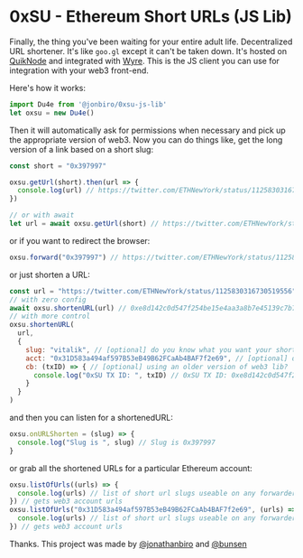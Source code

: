 # 0xSU - Ethereum Short URLs (JS Lib)

Finally, the thing you've been waiting for your entire adult life. Decentralized URL shortener. It's like `goo.gl` except it can't be taken down. It's hosted on [QuikNode](https://quiknode.io/) and integrated with [Wyre](https://www.sendwyre.com/). This is the JS client you can use for integration with your web3 front-end.

Here's how it works:

```js
import Du4e from '@jonbiro/0xsu-js-lib'
let oxsu = new Du4e()
```

Then it will automatically ask for permissions when necessary and pick up the appropriate version of web3. Now you can do things like, get the long version of a link based on a short slug:

```js
const short = "0x397997"

oxsu.getUrl(short).then(url => {
  console.log(url) // https://twitter.com/ETHNewYork/status/1125830316730519556
}) 

// or with await
let url = await oxsu.getUrl(short) // https://twitter.com/ETHNewYork/status/1125830316730519556
```

or if you want to redirect the browser:

```js
oxsu.forward("0x397997") // https://twitter.com/ETHNewYork/status/1125830316730519556
```

or just shorten a URL:

```js
const url = "https://twitter.com/ETHNewYork/status/1125830316730519556"
// with zero config
await oxsu.shortenURL(url) // 0xe8d142c0d547f254be15e4aa3a8b7e45139c7b74e7cf425269d63990bb602a8a
// with more control 
oxsu.shortenURL(
  url,
  {
    slug: "vitalik", // [optional] do you know what you want your shortened slug to be?
    acct: "0x31D583a494af597B53eB49B62FCaAb4BAF7f2e69", // [optional] do you want to send from some different address?
    cb: (txID) => { // [optional] using an older version of web3 lib?
      console.log("0xSU TX ID: ", txID) // 0xSU TX ID: 0xe8d142c0d547f254be15e4aa3a8b7e45139c7b74e7cf425269d63990bb602a8a
    }
  }
)
```

and then you can listen for a shortenedURL:

```js
oxsu.onURLShorten = (slug) => {
  console.log("Slug is ", slug) // Slug is 0x397997
}
```

or grab all the shortened URLs for a particular Ethereum account:

```js
oxsu.listOfUrls((urls) => {
  console.log(urls) // list of short url slugs useable on any forwarder
}) // gets web3 account urls
oxsu.listOfUrls("0x31D583a494af597B53eB49B62FCaAb4BAF7f2e69", (urls) => {
  console.log(urls) // list of short url slugs useable on any forwarder
}) // gets web3 account urls
```



Thanks. This project was made by [@jonathanbiro](https://twitter.com/jonathanbiro) and [@bunsen](https://twitter.com/bunsen)
